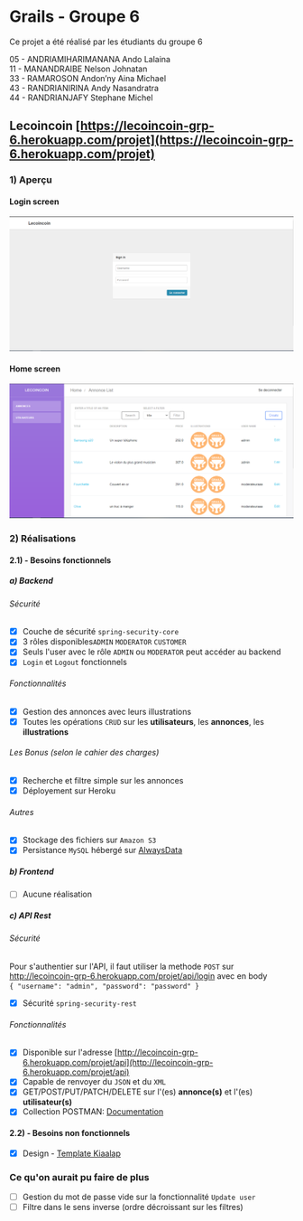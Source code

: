 # Grails - Groupe 6
Ce projet a été réalisé par les étudiants du groupe 6  

05 - ANDRIAMIHARIMANANA Ando Lalaina  
11 - MANANDRAIBE Nelson Johnatan  
33 - RAMAROSON Andon’ny Aina Michael  
43 - RANDRIANIRINA Andy Nasandratra  
44 - RANDRIANJAFY Stephane Michel
## Lecoincoin [https://lecoincoin-grp-6.herokuapp.com/projet](https://lecoincoin-grp-6.herokuapp.com/projet)
### 1) Aperçu
#### Login screen
![Login](Screenshots/Login_Screen.PNG?raw=true "Login")
#### Home screen
![Home](Screenshots/Home_screen.PNG?raw=true "Home")
### 2) Réalisations
#### 2.1) - Besoins fonctionnels
##### a) Backend
###### Sécurité  

- [x] Couche de sécurité `spring-security-core`  
- [x] 3 rôles disponibles`ADMIN` `MODERATOR` `CUSTOMER`  
- [x] Seuls l'user avec le rôle `ADMIN` ou `MODERATOR` peut accéder au backend  
- [x] `Login` et `Logout` fonctionnels  
###### Fonctionnalités  
- [x] Gestion des annonces avec leurs illustrations  
- [x] Toutes les opérations `CRUD` sur les **utilisateurs**, les **annonces**, les **illustrations**  
###### Les Bonus (selon le cahier des charges)
- [x] Recherche et filtre simple sur les annonces  
- [x] Déployement sur Heroku  
###### Autres
- [x] Stockage des fichiers sur `Amazon S3`
- [x] Persistance `MySQL` hébergé sur [AlwaysData](https://www.alwaysdata.com/fr/)
##### b) Frontend
- [ ] Aucune réalisation
##### c) API Rest
###### Sécurité
Pour s'authentier sur l'API, il faut utiliser la methode `POST` sur http://lecoincoin-grp-6.herokuapp.com/projet/api/login avec en body  
`{
    "username": "admin",
    "password": "password"
}`
- [x] Sécurité `spring-security-rest`  
###### Fonctionnalités
- [x] Disponible sur l'adresse [http://lecoincoin-grp-6.herokuapp.com/projet/api](http://lecoincoin-grp-6.herokuapp.com/projet/api)
- [x] Capable de renvoyer du `JSON` et du `XML`
- [X] GET/POST/PUT/PATCH/DELETE sur l'(es) **annonce(s)** et l'(es) **utilisateur(s)**
- [X] Collection POSTMAN: [Documentation](postman/Collection/ProjetMBDSGroupe6CollectionPM.postman_collection.json)
#### 2.2) - Besoins non fonctionnels
- [x] Design - [Template Kiaalap](https://github.com/puikinsh/kiaalap)
### Ce qu'on aurait pu faire de plus
- [ ] Gestion du mot de passe vide sur la fonctionnalité `Update user`
- [ ] Filtre dans le sens inverse (ordre décroissant sur les filtres)

